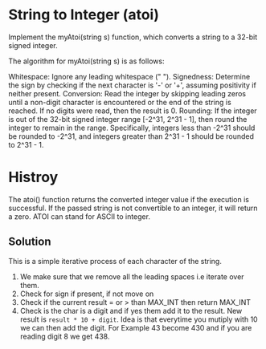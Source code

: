 # String to Integer (atoi)

Implement the myAtoi(string s) function, which converts a string to a 32-bit signed integer.

The algorithm for myAtoi(string s) is as follows:

Whitespace: Ignore any leading whitespace (" ").
Signedness: Determine the sign by checking if the next character is '-' or '+', assuming positivity if neither present.
Conversion: Read the integer by skipping leading zeros until a non-digit character is encountered or the end of the string is reached. If no digits were read, then the result is 0.
Rounding: If the integer is out of the 32-bit signed integer range [-2^31, 2^31 - 1], then round the integer to remain in the range. Specifically, integers less than -2^31 should be rounded to -2^31, and integers greater than 2^31 - 1 should be rounded to 2^31 - 1.

# Histroy
The atoi() function returns the converted integer value if the execution is successful. If the passed string is not convertible to an integer, it will return a zero. ATOI can stand for ASCII to integer.

## Solution
This is a simple iterative process of each character of the string.

1. We make sure that we remove all the leading spaces i.e iterate over them.
2. Check for sign if present, if not move on
3. Check if the current result = or > than MAX_INT then return MAX_INT
4. Check is the char is a digit and if yes them add it to the result. New result is `result * 10 + digit`. Idea is that everytime you mutiply with 10 we can then add the digit. For Example 43 become 430 and if you are reading digit 8 we get 438.